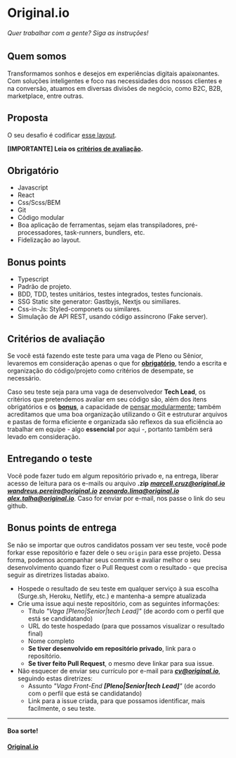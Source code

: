 # Original.io
###### Quer trabalhar com a gente? Siga as instruções!

## Quem somos
Transformamos sonhos e desejos em experiências digitais apaixonantes. Com soluções inteligentes e foco nas necessidades dos nossos clientes e na conversão, atuamos em  diversas divisões de negócio, como B2C, B2B, marketplace, entre outras.

## Proposta
O seu desafio é codificar [esse layout](https://www.figma.com/file/MOlhG4R9BQMlNjiFRG8Keo/Original.io-frontend-test?node-id=0%3A1).

**[IMPORTANTE] Leia os [critérios de avaliação](#critérios-de-avaliação).**

## Obrigatório
* Javascript
* React
* Css/Scss/BEM
* Git
* Código modular
* Boa aplicação de ferramentas, sejam elas transpiladores, pré-processadores, task-runners, bundlers, etc.
* Fidelização ao layout.

## Bonus points
* Typescript
* Padrão de projeto.
* BDD, TDD, testes unitários, testes integrados, testes funcionais.
* SSG Static site generator: Gastbyjs, Nextjs ou similiares.
* Css-in-Js: Styled-componets ou similares.
* Simulação de API REST, usando código assíncrono (Fake server).

## Critérios de avaliação
Se você está fazendo este teste para uma vaga de Pleno ou Sênior, levaremos em consideração apenas o que for **[obrigatório](#obrigatório)**, tendo a escrita e organização do código/projeto como critérios de desempate, se necessário.

Caso seu teste seja para uma vaga de desenvolvedor **Tech Lead**, os critérios que pretendemos avaliar em seu código são, além dos itens obrigatórios e os **[bonus](#bonus-points)**, a capacidade de [pensar modularmente](https://webstandardssherpa.com/reviews/think-modularly); também acreditamos que uma boa organização utilizando o Git e estruturar arquivos e pastas de forma eficiente e organizada são reflexos da sua eficiência ao trabalhar em equipe - algo **essencial** por aqui -, portanto também será levado em consideração.

## Entregando o teste

Você pode fazer tudo em algum repositório privado e, na entrega, liberar acesso de leitura para os e-mails
ou arquivo **.zip** 
_**marcell.cruz@original.io**_ _**wandreus.pereira@original.io**_ _**zeonardo.lima@original.io**_ _**alex.talha@original.io**_.
Caso for enviar por e-mail, nos passe o link do seu github.

## Bonus points de entrega
Se não se importar que outros candidatos possam ver seu teste, você pode forkar esse repositório e fazer dele o seu `origin` para esse projeto. Dessa forma, podemos acompanhar seus commits e avaliar melhor o seu desenvolvimento quando fizer o Pull Request com o resultado - que precisa seguir as diretrizes listadas abaixo.

* Hospede o resultado de seu teste em qualquer serviço à sua escolha (Surge.sh, Heroku, Netlify, etc.) e mantenha-a sempre atualizada
* Crie uma issue aqui neste repositório, com as seguintes informações:
  * Título _"Vaga [Pleno|Senior|tech Lead]"_ (de acordo com o perfil que está se candidatando)
  * URL do teste hospedado (para que possamos visualizar o resultado final)
  * Nome completo
  * **Se tiver desenvolvido em repositório privado**, link para o repositório.
  * **Se tiver feito Pull Request**, o mesmo deve linkar para sua issue.
* Não esquecer de enviar seu currículo por e-mail para _**cv@original.io**_, seguindo estas diretrizes:
  * Assunto _"Vaga Front-End **[Pleno|Senior|tech Lead]**"_ (de acordo com o perfil que está se candidatando)
  * Link para a issue criada, para que possamos identificar, mais facilmente, o seu teste.

---

#### Boa sorte!

**[Original.io](https://original.io)**
